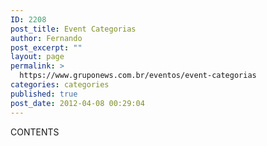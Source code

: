 ```yaml
---
ID: 2208
post_title: Event Categorias
author: Fernando
post_excerpt: ""
layout: page
permalink: >
  https://www.gruponews.com.br/eventos/event-categorias
categories: categories
published: true
post_date: 2012-04-08 00:29:04
---
```

CONTENTS